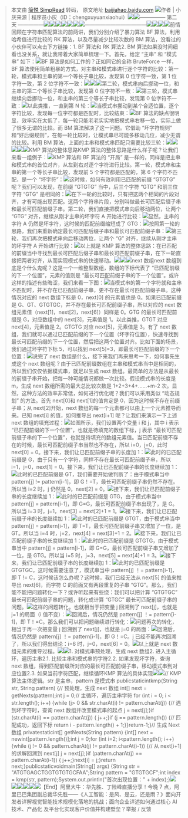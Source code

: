 > 本文由 [简悦 SimpRead](http://ksria.com/simpread/) 转码， 原文地址 [baijiahao.baidu.com](https://baijiahao.baidu.com/s?id=1659735837100760934&wfr=spider&for=pc) ![](https://pics7.baidu.com/feed/0824ab18972bd40709668daa88a2d9570eb309f1.jpeg@f_auto?token=8e9cdb849f0290c6ff3e0f42aaabaeb7&s=F7D98B748553666D54D7544D0200E0FA)作者 | 小灰来源 | 程序员小灰（ID：chengxuyuanxiaohui）![](https://pics5.baidu.com/feed/5882b2b7d0a20cf43da8e94a8a220c30acaf9918.jpeg@f_auto?token=f70c8fabc893fa47cba5328def630f8d&s=11B6ED375F42604D5AF599DA020040B1)![](https://pics7.baidu.com/feed/242dd42a2834349bde30608a3cc152c836d3beb9.jpeg@f_auto?token=e144c2509c6d5aba8892dc89ad7e972f&s=45F62D771F02454D1A55B1CA000080B1)————— 第二天 —————![](https://pics3.baidu.com/feed/2e2eb9389b504fc26335137117f6a01790ef6d0a.jpeg@f_auto?token=bff6ecf226e6c88e39a246d5a772241c&s=45F6AD771543414D10FD31C80200A032)![](https://pics5.baidu.com/feed/79f0f736afc37931d9125e2019eff04343a91177.jpeg@f_auto?token=1300a7f416318fb87e66cd045ed58144&s=11B665371F436C4510FD11D802008032)![](https://pics5.baidu.com/feed/e4dde71190ef76c616b854ac643dbafcae516785.jpeg@f_auto?token=37c8be5cf25de8e520f60fa52b9d5e7c&s=55F62D7751D141CC107531C80200E032)![](https://pics5.baidu.com/feed/730e0cf3d7ca7bcbeb63d1f449222c65f724a887.jpeg@f_auto?token=b7dc6d45bc2f17cf3c2f4327ab540e8b&s=1516E1371743654950FD11D80300C032)![](https://pics0.baidu.com/feed/c2cec3fdfc039245eb1387ca71bfe3c47c1e2506.jpeg@f_auto?token=451b8bc0730ecb87e62fa15dba77d916&s=55F625775743454510D531C80300A032)![](https://pics1.baidu.com/feed/1e30e924b899a901ed5752a4e4be4d7d0308f5f0.jpeg@f_auto?token=d0b03765ab31ada21065a3bcaa9a9d1e&s=113665375F43484552FD29D80200C032)![](https://pics1.baidu.com/feed/0eb30f2442a7d9335b7fcbbf5860961571f001dc.jpeg@f_auto?token=c6cdba9e78d99497205238bc5a7b84ae&s=51763D7757424549105D29C80200E032)————————————![](https://pics4.baidu.com/feed/b999a9014c086e06645a663df1233cf20bd1cb8c.jpeg@f_auto?token=2a993d09bfe9a1ebed0135f3e4286db9&s=51F6AD774742454D12F931C802007030)![](https://pics7.baidu.com/feed/a686c9177f3e6709042dc69ec8ecd83bf8dc5550.jpeg@f_auto?token=149fe881ad70ca3b0352082088b40ae5&s=51F63D775F035C4552F931C802007030)![](https://pics4.baidu.com/feed/32fa828ba61ea8d31e3cce116e217748251f58bf.jpeg@f_auto?token=9155e56a6472e16b54903e15ff7fb669&s=0596ED375702714552F911C803005030)![](https://pics4.baidu.com/feed/0dd7912397dda1444c4114d0459c97a40cf4863e.jpeg@f_auto?token=04237b19b1c4e1a6a8115306c467d780&s=55F6AD7745D345CA12D931C803007030)前情回顾在字符串匹配算法的前两讲，我们分别介绍了暴力算法 BF 算法，利用哈希值进行比较的 RK 算法，以及尽量减少比较次数的 BM 算法，没看过的小伙伴可以点击下方链接：1. BF 算法和 RK 算法2. BM 算法如果没时间细看也没关系，就让我带着大家简单梳理一下。首先，给定 “主串” 和 “模式串” 如下：![](https://pics6.baidu.com/feed/cdbf6c81800a19d891c08c25c8d1c58da71e4684.png@f_auto?token=35bcda697a6963508052beed6de8612f)BF 算法是如何工作的？正如同它的全称 BruteForce 一样，BF 算法使用简单粗暴的方式，对主串和模式串进行逐个字符的比较：第一轮，模式串和主串的第一个等长子串比较，发现第 0 位字符一致，第 1 位字符一致，第 2 位字符不一致：![](https://pics6.baidu.com/feed/3801213fb80e7bec3253e957dc05fe3e9a506ba9.png@f_auto?token=b9e13f825c4375017779724b107ff253)![](https://pics1.baidu.com/feed/0b46f21fbe096b637cb8eb08f918c042eaf8acf3.png@f_auto?token=ae43753771b5667d40d8f0bf57d63b01)![](https://pics0.baidu.com/feed/342ac65c103853438a4805fb6038f778cb808813.png@f_auto?token=e625c0ce0d4076488b78837f5a79adf6)第二轮，模式串向后挪动一位，和主串的第二个等长子串比较，发现第 0 位字符不一致：![](https://pics3.baidu.com/feed/a8014c086e061d95898960ad8fdf4dd763d9ca0e.png@f_auto?token=fe2a077bce938e7da043ded9f2e61b8f)第三轮，模式串继续向后挪动一位，和主串的第三个等长子串比较，发现第 0 位字符不一致：![](https://pics4.baidu.com/feed/0e2442a7d933c895a41094aa243834f6830200a2.png@f_auto?token=05fd5abca8a7240493b6205ce21edb16)以此类推，一直到第 N 轮：![](https://pics3.baidu.com/feed/0824ab18972bd407347b478d83a2d9570fb30937.png@f_auto?token=ae5634de69df643096c794970e6520ac)当模式串挪动到某个合适位置，逐个字符比较，发现每一位字符都是匹配时，比较结束：![](https://pics0.baidu.com/feed/b151f8198618367aee40d660d858ccd2b21ce570.png@f_auto?token=b8a114d6ed4799ab401ad266e00fb6ec)BF 算法的缺点很明显，效率实在太低了，每一轮只能老老实实地把模式串右移一位，实际上做了很多无谓的比较。而 BM 算法解决了这一问题。它借助 “坏字符规则” 和“好后缀规则”，在每一轮比较时，让模式串尽可能多移动几位，减少无谓的比较。利用 BM 算法，上面的主串和模式串匹配只需要比较三轮：![](https://pics6.baidu.com/feed/d1a20cf431adcbef68605c6a5b8469dba3cc9f33.png@f_auto?token=88e4004eced6df1f49a8b4c470c1e932&s=39A47D32116FF0EC1AF541DE000010B0)![](https://pics7.baidu.com/feed/8644ebf81a4c510f4320a20d9772622bd52aa5f7.jpeg@f_auto?token=df0fc9454e08221994b4508dece819df&s=55F62D7719D145CE125931C803003030)![](https://pics6.baidu.com/feed/faedab64034f78f010b37e248e1a4d53b2191c5b.jpeg@f_auto?token=5927581d6c45bd59da53d5a00de93b83&s=4576257749D141CA125931C803007030)![](https://pics5.baidu.com/feed/a8ec8a13632762d04c42a26f57c74ffc503dc690.jpeg@f_auto?token=798ffa123eb9aa0c18bf8ac347361906&s=9116ED374F03744D52F911C802005030)![](https://pics0.baidu.com/feed/50da81cb39dbb6fd3d00fff2ff0fec1e962b37b8.jpeg@f_auto?token=343d03c16bbd3b12c33f5de88e1def16&s=55B62D7709D341CE12D931C803007030)KMP 算法的整体思路KMP 算法的整体思路是什么样子呢？让我们来看一组例子：![](https://pics0.baidu.com/feed/e4dde71190ef76c64c169238603dbafcae51678b.png@f_auto?token=973c5cebc081247fc7b1e7c42070fe4b)KMP 算法和 BF 算法的 “开局” 是一样的，同样是把主串和模式串的首位对齐，从左到右对逐个字符进行比较。第一轮，模式串和主串的第一个等长子串比较，发现前 5 个字符都是匹配的，第 6 个字符不匹配，是一个 “坏字符”：![](https://pics3.baidu.com/feed/962bd40735fae6cd2c36d00df898482243a70f89.png@f_auto?token=b059de744ee876c1209696ad7763dd2e)这时候，如何有效利用已匹配的前缀 “GTGTG” 呢？我们可以发现，在前缀 “GTGTG” 当中，后三个字符 “GTG” 和前三位字符 “GTG” 是相同的：![](https://pics5.baidu.com/feed/0824ab18972bd407bb7ae85e85a2d9570eb30981.png@f_auto?token=fd119f295a7a45cbca918297d8dd01dc&s=580AEC1ACD306C130AE869DA000050B2)在下一轮的比较时，只有把这两个相同的片段对齐，才有可能出现匹配。这两个字符串片段，分别叫做最长可匹配后缀子串和最长可匹配前缀子串。第二轮，我们直接把模式串向后移动两位，让两个 “GTG” 对齐，继续从刚才主串的坏字符 A 开始进行比较：![](https://pics2.baidu.com/feed/5bafa40f4bfbfbed5defc2a08ddbb030aec31f69.png@f_auto?token=91bfa7365e94e9d8dd394b227dc4aea9)显然，主串的字符 A 仍然是坏字符，这时候的匹配前缀缩短成了 GTG：![](https://pics3.baidu.com/feed/b812c8fcc3cec3fde3ecf3f2d2a493398694271c.png@f_auto?token=eb59eb8876b5b73b202575a2e91e5749)按照第一轮的思路，我们来重新确定最长可匹配后缀子串和最长可匹配前缀子串：![](https://pics3.baidu.com/feed/ae51f3deb48f8c547da29de8cc026af3e1fe7fb2.png@f_auto?token=2082eda117e5cb5d30e38e248c6fc464&s=649EEC32DDA54C130AF069DA0000C0B2)第三轮，我们再次把模式串向后移动两位，让两个 “G” 对齐，继续从刚才主串的坏字符 A 开始进行比较：![](https://pics5.baidu.com/feed/10dfa9ec8a136327d9c6d8786ba4e7ea08fac700.png@f_auto?token=ee431e4e9bed055c8b6c54675d88b8c8)以上就是 KMP 算法的整体思路：在已匹配的前缀当中寻找到最长可匹配后缀子串和最长可匹配前缀子串，在下一轮直接把两者对齐，从而实现模式串的快速移动。![](https://pics2.baidu.com/feed/29381f30e924b899a85f9183992d5a930b7bf6d8.jpeg@f_auto?token=f0f60e0481ca5f046ee0a2daa603e4bd&s=0196ED3745D171C852F110D803005030)![](https://pics7.baidu.com/feed/9e3df8dcd100baa10cd7b682bf3bfe14c9fc2ec6.jpeg@f_auto?token=7e84b850f0a4c905a15f0141a379f1c3&s=5176AD7709D045C8125131C803003030)![](https://pics5.baidu.com/feed/a8ec8a13632762d0f10678b056c74ffc513dc6b3.jpeg@f_auto?token=fe41e78333db80c77b6dd5788c95f53d&s=51F6AD7745D345C8125131C803007030)next 数组next 数组到底是个什么鬼呢？这是一个一维整型数组，数组的下标代表了 “已匹配前缀的下一个位置”，元素的值则是 “最长可匹配前缀子串的下一个位置”。或许这样的描述有些晦涩，我们来看一下图：![](https://pics3.baidu.com/feed/3bf33a87e950352a963cc089ab68bcf4b3118b80.png@f_auto?token=7a6fbc117af5a5ae5c56750ff66c77f6&s=51187C324B0752DEDF68E5CA020070B3)当模式串的第一个字符就和主串不匹配时，并不存在已匹配前缀子串，更不存在最长可匹配前缀子串。这种情况对应的 next 数组下标是 0，next[0] 的元素值也是 0。如果已匹配前缀是 G、GT、GTGTGC，并不存在最长可匹配前缀子串，所以对应的 next 数组元素值（next[1]，next[2]，next[6]）同样是 0。GTG 的最长可匹配前缀是 G，对应数组中的 next[3]，元素值是 1。以此类推，GTGT 对应 next[4]，元素值是 2。GTGTG 对应 next[5]，元素值是 3。有了 next 数组，我们就可以通过已匹配前缀的下一个位置（坏字符位置），快速寻找到最长可匹配前缀的下一个位置，然后把这两个位置对齐。比如下面的场景，我们通过坏字符下标 5，可以找到 next[5]=3，即最长可匹配前缀的下一个位置：![](https://pics0.baidu.com/feed/c75c10385343fbf24065a2e349558d8664388f53.png@f_auto?token=aa679142f8820ffb94a978c0322441bb&s=2896EC120BF858884A54B0DB0200D0B1)说完了 next 数组是什么，接下来我们再来思考一下，如何事先生成这个 next 数组呢？由于已匹配前缀数组在主串和模式串当中是相同的，所以我们仅仅依据模式串，就足以生成 next 数组。最简单的方法是从最长的前缀子串开始，把每一种可能情况都做一次比较。假设模式串的长度是 m，生成 next 数组所需的最大总比较次数是 1+2+3+4+......+m-2 次。显然，这种方法的效率非常低，如何进行优化呢？我们可以采用类似 “动态规划” 的方法。首先 next[0]和 next[1]的值肯定是 0，因为这时候不存在前缀子串；从 next[2]开始，next 数组的每一个元素都可以由上一个元素推导而来。已知 next[i] 的值，如何推导出 next[i+1] 呢？让我们来演示一下上述 next 数组的填充过程：![](https://pics0.baidu.com/feed/dbb44aed2e738bd47ff8816259a0c0d0267ff9be.png@f_auto?token=056ba3a6dfad76fc6fe813744b0d000d&s=61B03C7224D8DC212DF831D30200D0A2)如图所示，我们设置两个变量 i 和 j，其中 i 表示 “已匹配前缀的下一个位置”，也就是待填充的数组下标，j 表示 “最长可匹配前缀子串的下一个位置”，也就是待填充的数组元素值。当已匹配前缀不存在的时候，最长可匹配前缀子串当然也不存在，所以 i=0，j=0，此时 next[0] = 0。接下来，我们让已匹配前缀子串的长度加 1：![](https://pics0.baidu.com/feed/574e9258d109b3deea7020c134942b87810a4c7a.png@f_auto?token=96e02795590356696e26562f37028cea&s=65B0247224D8DC212DF831D30200D0A2)此时的已匹配前缀是 G，由于只有一个字符，同样不存在最长可匹配前缀子串，所以 i=1，j=0，next[1] = 0。接下来，我们让已匹配前缀子串的长度继续加 1：![](https://pics1.baidu.com/feed/18d8bc3eb13533fa3d1b14225ff8ba1941345b3b.png@f_auto?token=71bedf7d6152323604df249d3e901802&s=65B024726CD8DC012DF831D30200C0A2)此时的已匹配前缀是 GT，我们需要开始做判断了：由于模式串当中 pattern[j] != pattern[i-1]，即 G！=T，最长可匹配前缀子串仍然不存在。所以当 i=2 时，j 仍然是 0，next[2] = 0。![](https://pics6.baidu.com/feed/9213b07eca806538c58df25262f6e642ad34823a.png@f_auto?token=66ff4e05d1b527ed17c6eb8856ad35cc&s=65B024722CD8DC0129F821D30200C0A2)接下来，我们让已匹配前缀子串的长度继续加 1：![](https://pics6.baidu.com/feed/0dd7912397dda14419cf2d974f9c97a40df48687.png@f_auto?token=bd2dc5ea112bca120664a5fa2ec0dc67&s=65B024722CD8DC012DF821D30200D0A2)此时的已匹配前缀是 GTG，由于模式串当中 pattern[j] = pattern[i-1]，即 G=G，最长可匹配前缀子串出现了，是 G。所以当 i=3 时，j=1，next[3] = next[2]+1 = 1。![](https://pics7.baidu.com/feed/d62a6059252dd42a416b9804f5101cb3c8eab8f5.png@f_auto?token=a8dafdf7cba2c2256728d23fc91e4fbb&s=24B064320CD8DC012DF829D30200D0A2)接下来，我们让已匹配前缀子串的长度继续加 1：![](https://pics0.baidu.com/feed/95eef01f3a292df5b7229d39491a1b6635a873ee.png@f_auto?token=5b73f5c38ec150bc19e9290c9aff500a&s=E5B0247224D8DC212DF821D30200D0A2)此时的已匹配前缀是 GTGT，由于模式串当中 pattern[j] = pattern[i-1]，即 T=T，最长可匹配前缀子串又增加了一位，是 GT。所以当 i=4 时，j=2，next[4] = next[3]+1 = 2。![](https://pics7.baidu.com/feed/838ba61ea8d3fd1f9adb0b99c565621994ca5f71.png@f_auto?token=bfb57df5fc7214aea417d701519f4ae6&s=24306432CCC8FC012CF839D3020050A0)接下来，我们让已匹配前缀子串的长度继续加 1：![](https://pics3.baidu.com/feed/f3d3572c11dfa9ec22825a4a63fcb005908fc1f5.png@f_auto?token=06d8824e97421fb5373003cc8e15bba9&s=E5B0247244D8DC212DF831D30200C0A2)此时的已匹配前缀是 GTGTG，由于模式串当中 pattern[j] = pattern[i-1]，即 G=G，最长可匹配前缀子串又增加了一位，是 GTG。所以当 i=5 时，j=3，next[5] = next[4]+1 = 3。![](https://pics2.baidu.com/feed/b8389b504fc2d562af96ff4e1c3ad7e977c66cac.png@f_auto?token=f59a0ad8f188d4b6496452e3537959ad&s=25B064330CD8DC012CF831D30200D0E0)接下来，我们让已匹配前缀子串的长度继续加 1：![](https://pics1.baidu.com/feed/d31b0ef41bd5ad6e4a70537a77e07eddb7fd3c42.png@f_auto?token=238e51e6dd21e3a4708748cf888b7b57&s=E5B0247204D8DC212DF831D30200D0A2)此时的已匹配前缀是 GTGTGC，这时候需要注意了，模式串当中 pattern[j] ！= pattern[i-1]，即 T != C，这时候该怎么办呢？这时候，我们已经无法从 next[5] 的值来推导出 next[6]，而字符 C 的前面又有两段重复的子串 “GTG”。那么，我们能不能把问题转化一下？或许听起来有些绕：我们可以把计算 “GTGTGC” 最长可匹配前缀子串的问题，转化成计算 “GTGC” 最长可匹配前缀子串的问题。![](https://pics2.baidu.com/feed/d31b0ef41bd5ad6e71b5bc1d77e07eddb7fd3caf.png@f_auto?token=a5eb8a3ff2410868d925a3354604e6d2&s=00007C3281B0698254615CDF000080B2)这样的问题转化，也就相当于把变量 j 回溯到了 next[j]，也就是 j=1 的局面（i 值不变）：![](https://pics2.baidu.com/feed/8326cffc1e178a82842fcfe10f28348ba977e816.png@f_auto?token=04ab97031572a7e8b5e849b6b68c1d1e&s=6530247214D8DC212DF831D30200C0A2)回溯后，情况仍然是 pattern[j] ！= pattern[i-1]，即 T！=C。那么我们可以把问题继续进行转化：![](https://pics7.baidu.com/feed/9f510fb30f2442a7c65c44322768ea4dd013028c.png@f_auto?token=c9deaf8502988ba82fd905884a3e98c6&s=18A87C321B1F74CA5A5570DE000050B2)问题再次的转化，相当于再一次把变量 j 回溯到了 next[j]，也就是 j=0 的局面：![](https://pics7.baidu.com/feed/aec379310a55b319a2b9c214b582c520cefc17c4.png@f_auto?token=e7c363544bc513b90c75aa928a22900f&s=05B0643224D8DC252DF831D3020050A2)回溯后，情况仍然是 pattern[j] ！= pattern[i-1]，即 G！=C。j 已经不能再次回溯了，所以我们得出结论：i=6 时，j=0，next[6] = 0。![](https://pics2.baidu.com/feed/2cf5e0fe9925bc311dd72e07a6f4cab7ca13705c.png@f_auto?token=d22d1dedbb82425562917d3656ccc935&s=65B0247204D8DC2129F831D30200D0A0)以上就是 next 数组元素的推导过程。![](https://pics1.baidu.com/feed/00e93901213fb80e5e6d427acafa6828b8389494.jpeg@f_auto?token=9ea7a1c55d64de1b3853ddf55ea767c9&s=0596ED374F437D4D52F911C802005030)![](https://pics0.baidu.com/feed/94cad1c8a786c917243d7961321637c93bc75759.jpeg@f_auto?token=4b85517063e68cf7fa9263e92ebabab5&s=41F6AD7741D345C812D930C803007030)1. 对模式串预处理，生成 next 数组2. 进入主循环，遍历主串2.1. 比较主串和模式串的字符2.2. 如果发现坏字符，查询 next 数组，得到匹配前缀所对应的最长可匹配前缀子串，移动模式串到对应位置2.3. 如果当前字符匹配，继续循环KMP 算法的具体实现![](https://pics3.baidu.com/feed/8601a18b87d6277f00863e35d0135836e824fcdd.jpeg@f_auto?token=c48811393b4824a7add5d8b6cad850a9&s=15B6E5375F03614152F911C802005030)![](https://pics7.baidu.com/feed/72f082025aafa40fbb903b39514f444979f019b6.jpeg@f_auto?token=6f8b324ea74fceb352f57e93226338b5&s=51F6AD774743454D12F931C803003030)// KMP 算法主体逻辑。str 是主串，pattern 是模式串 publicstaticintkmp(String str, String pattern) {// 预处理，生成 next 数组 int[] next = getNexts(pattern);int j = 0;// 主循环，遍历主串字符 for (int i = 0; i < str.length(); i++) {while (j> 0 && str.charAt(i) != pattern.charAt(j)) {// 遇到坏字符时，查询 next 数组并改变模式串的起点 j = next[j];}if (str.charAt(i) == pattern.charAt(j)) { j++;}if (j == pattern.length()) {// 匹配成功，返回下标 return i - pattern.length() + 1;}}return-1;}// 生成 Next 数组 privatestaticint[] getNexts(String pattern) {int[] next = newint[pattern.length()];int j = 0;for (int i=2; i<pattern.length(); i++) {while (j != 0 && pattern.charAt(j) != pattern.charAt(i-1)) {// 从 next[i+1] 的求解回溯到 next[j] j = next[j];}if (pattern.charAt(j) == pattern.charAt(i-1)) { j++;}next[i] = j;}return next;}publicstaticvoidmain(String[] args) {String str = "ATGTGAGCTGGTGTGTGCFAA";String pattern = "GTGTGCF";int index = kmp(str, pattern);System.out.println("首次出现位置：" + index);}![](https://pics4.baidu.com/feed/267f9e2f0708283888a8d7ad45b2ee074d08f190.jpeg@f_auto?token=13dd106550faec859424021f9f5c474b&s=45B62D7745D345C8125131C803003030)![](https://pics4.baidu.com/feed/5243fbf2b21193132ae3442b93134bd190238dbf.jpeg@f_auto?token=a85ab733185b4fce89c3310e10904427&s=01F6ED374F036C4552F911C80200C030)![](https://pics3.baidu.com/feed/a6efce1b9d16fdfa4c049e5c4ca4cb5295ee7bce.jpeg@f_auto?token=58a0313afbf243e5858311f1edf5191c&s=0597E53755527DCC52F911D803005030)![](https://pics0.baidu.com/feed/f3d3572c11dfa9ec60b0614594fbb005908fc1fc.jpeg@f_auto?token=1baf1c7b1ea76d9514ffaaea18b1e37c&s=0496E5374DD27CC850F910D803005030)![](https://pics1.baidu.com/feed/7aec54e736d12f2e917580dab7e99264843568cd.jpeg@f_auto?token=2759366560f5aca45bed71fe1316b496&s=8596ED3747517DCC52D911C803005030)![](https://pics3.baidu.com/feed/738b4710b912c8fc89c983750428d543d6882105.jpeg@f_auto?token=a36dc363996ec6a37a638a13b6b9b139&s=45F6257745D245C812D131C803007030)【End】阿里大牛：华先胜、丁险峰直播分享！今晚 7 点，阿里巴巴集团副总裁华先胜——《人工智能：是风、是云，还是雨？》面向开发者详解视觉智能技术规模化落地的挑战；面向企业详述如何通过核心 AI 技术、产品化 及平台化实现客户价值并构建壁垒？举报 / 反馈